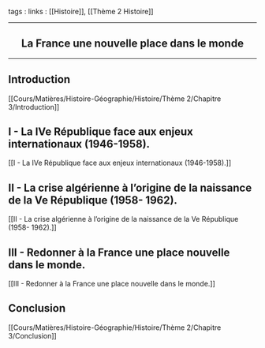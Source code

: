 tags : 
links : [[Histoire]], [[Thème 2 Histoire]]

****

<h2 style="text-align: center;"> La France une nouvelle place dans le monde </h2>

****


## Introduction

[[Cours/Matières/Histoire-Géographie/Histoire/Thème 2/Chapitre 3/Introduction]] 

## I - La IVe République face aux enjeux internationaux (1946-1958).
[[I - La IVe République face aux enjeux internationaux (1946-1958).]]  

## II - La crise algérienne à l’origine de la naissance de la Ve République (1958- 1962).
[[II - La crise algérienne à l’origine de la naissance de la Ve République (1958- 1962).]] 

## III - Redonner à la France une place nouvelle dans le monde.
[[III - Redonner à la France une place nouvelle dans le monde.]]  

## Conclusion

[[Cours/Matières/Histoire-Géographie/Histoire/Thème 2/Chapitre 3/Conclusion]] 

